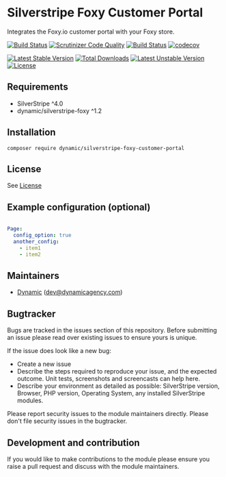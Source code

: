 # Silverstripe Foxy Customer Portal

Integrates the Foxy.io customer portal with your Foxy store.

[![Build Status](https://travis-ci.org/dynamic/silverstripe-foxy-customer-portal.svg?branch=master)](https://travis-ci.org/dynamic/silverstripe-foxy-customer-portal)
[![Scrutinizer Code Quality](https://scrutinizer-ci.com/g/dynamic/silverstripe-foxy-customer-portal/badges/quality-score.png?b=master)](https://scrutinizer-ci.com/g/dynamic/silverstripe-foxy-customer-portal/?branch=master)
[![Build Status](https://scrutinizer-ci.com/g/dynamic/silverstripe-foxy-customer-portal/badges/build.png?b=master)](https://scrutinizer-ci.com/g/dynamic/silverstripe-foxy-customer-portal/build-status/master)
[![codecov](https://codecov.io/gh/dynamic/silverstripe-foxy-customer-portal/branch/master/graph/badge.svg)](https://codecov.io/gh/dynamic/silverstripe-foxy-customer-portal)

[![Latest Stable Version](https://poser.pugx.org/dynamic/silverstripe-foxy-customer-portal/v/stable)](https://packagist.org/packages/dynamic/silverstripe-foxy-customer-portal)
[![Total Downloads](https://poser.pugx.org/dynamic/silverstripe-foxy-customer-portal/downloads)](https://packagist.org/packages/dynamic/silverstripe-foxy-customer-portal)
[![Latest Unstable Version](https://poser.pugx.org/dynamic/silverstripe-foxy-customer-portal/v/unstable)](https://packagist.org/packages/dynamic/silverstripe-foxy-customer-portal)
[![License](https://poser.pugx.org/dynamic/silverstripe-foxy-customer-portal/license)](https://packagist.org/packages/dynamic/silverstripe-foxy-customer-portal)


## Requirements

* SilverStripe ^4.0
* dynamic/silverstripe-foxy ^1.2

## Installation

```
composer require dynamic/silverstripe-foxy-customer-portal
```

## License
See [License](license.md)

## Example configuration (optional)
```yaml

Page:
  config_option: true
  another_config:
    - item1
    - item2

```

## Maintainers
 *  [Dynamic](http://www.dynamicagency.com) (<dev@dynamicagency.com>)

## Bugtracker
Bugs are tracked in the issues section of this repository. Before submitting an issue please read over
existing issues to ensure yours is unique.

If the issue does look like a new bug:

 - Create a new issue
 - Describe the steps required to reproduce your issue, and the expected outcome. Unit tests, screenshots
 and screencasts can help here.
 - Describe your environment as detailed as possible: SilverStripe version, Browser, PHP version,
 Operating System, any installed SilverStripe modules.

Please report security issues to the module maintainers directly. Please don't file security issues in the bugtracker.

## Development and contribution
If you would like to make contributions to the module please ensure you raise a pull request and discuss with the module maintainers.
